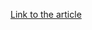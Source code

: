 [Link to the article](https://www.akamai.com/blog/security/2024/nov/akamais-behavioral-ddos-engine-breakthrough-in-modern-ddos-mitigation)
